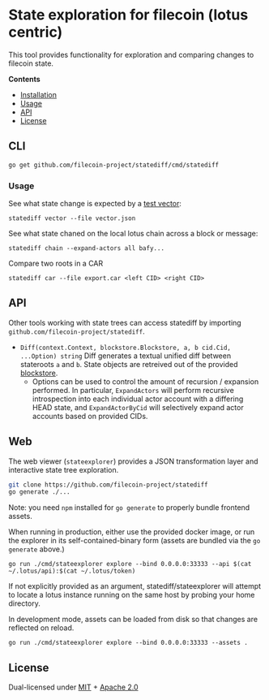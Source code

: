 # State exploration for filecoin (lotus centric)

This tool provides functionality for exploration and comparing changes to filecoin state.

**Contents**

- [Installation](#installation)
- [Usage](#usage)
- [API](#API)
- [License](#license)


## CLI

```bash
go get github.com/filecoin-project/statediff/cmd/statediff
```

### Usage

See what state change is expected by a [test vector](https://github.com/filecoin-project/test-vectors):

```
statediff vector --file vector.json 
```

See what state chaned on the local lotus chain across a block or message:

```
statediff chain --expand-actors all bafy...
```

Compare two roots in a CAR
```
statediff car --file export.car <left CID> <right CID>
```

## API

Other tools working with state trees can access statediff by importing `github.com/filecoin-project/statediff`.

* `Diff(context.Context, blockstore.Blockstore, a, b cid.Cid, ...Option) string`
Diff generates a textual unified diff between stateroots `a` and `b`.
State objects are retreived out of the provided [blockstore](https://github.com/ipfs/go-ipfs-blockstore). 
  * Options can be used to control the amount of recursion / expansion performed.
    In particular, `ExpandActors` will perform recursive introspection into each
    individual actor account with a differing HEAD state, and `ExpandActorByCid`
    will selectively expand actor accounts based on provided CIDs.

## Web

The web viewer (`stateexplorer`) provides a JSON transformation layer and interactive
state tree exploration.

```bash
git clone https://github.com/filecoin-project/statediff
go generate ./...
```
Note: you need `npm` installed for `go generate` to properly bundle frontend assets.

When running in production, either use the provided docker image,
or run the explorer in its self-contained-binary form
(assets are bundled via the `go generate` above.)

```
go run ./cmd/stateexplorer explore --bind 0.0.0.0:33333 --api $(cat ~/.lotus/api):$(cat ~/.lotus/token)
```

If not explicitly provided as an argument, statediff/stateexplorer will attempt to locate a lotus instance running on the same host by probing your home directory.

In development mode, assets can be loaded from disk so that changes are reflected on reload.

```
go run ./cmd/stateexplorer explore --bind 0.0.0.0:33333 --assets .
```

## License

Dual-licensed under [MIT](https://github.com/filecoin-project/statediff/blob/master/LICENSE-MIT) + [Apache 2.0](https://github.com/filecoin-project/statediff/blob/master/LICENSE-APACHE)
